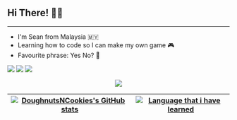## Hi There! ✌🏻

---

* I'm Sean from Malaysia 🇲🇾
* Learning how to code so I can make my own game 🎮
* Favourite phrase: Yes No? 🤔

<a href="https://www.instagram.com/sean.chuahtseyung/" target="_blank"><img src="https://img.shields.io/badge/Instagram-E4405F?style=for-the-badge&logo=instagram&logoColor=white"></a> <a href="https://www.facebook.com/profile.php?id=100008226551923" target="_blank"><img src="https://img.shields.io/badge/Facebook-1877F2?style=for-the-badge&logo=facebook&logoColor=white"></a>  <a href="mailto:chuahtseyung2002@gmail.com" target="_blank"><img src="https://img.shields.io/badge/Gmail-D14836?style=for-the-badge&logo=gmail&logoColor=white"></a>

<p align="center">
  <img src="https://badge42.vercel.app/api/v2/cl6x9j6nd00060gmmv8ixfc4e/stats?cursusId=21&coalitionId=182" />
 </p>

| [![DoughnutsNCookies's GitHub stats](https://github-readme-stats.vercel.app/api?username=DoughnutsNCookies&count_private=true&show_icons=true&hide=issues&hide_border=true&theme=tokyonight)](https://github.com/Ry4nnnn?tab=repositories) | [![Language that i have learned](https://github-readme-stats.vercel.app/api/top-langs/?username=DoughnutsNCookies&layout=compact&hide_border=true&theme=tokyonight)](https://github.com/DoughnutsNCookies?tab=repositories) |
|:-:|:-:|

